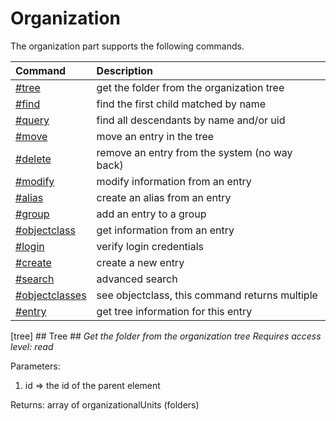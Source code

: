 Organization
=====================

The organization part supports the following commands.

| Command                            | Description                                    |
| :--------------------------------- |:---------------------------------------------- |
| [#tree](tree)                      | get the folder from the organization tree      |
| [#find](find)                      | find the first child matched by name           |
| [#query](query)                    | find all descendants by name and/or uid        |
| [#move](move)                      | move an entry in the tree                      |
| [#delete](delete)                  | remove an entry from the system (no way back)  |
| [#modify](modify)                  | modify information from an entry               |
| [#alias](alias)                    | create an alias from an entry                  |
| [#group](group)                    | add an entry to a group                        |
| [#objectclass](objectclass)        | get information from an entry                  |
| [#login](login)                    | verify login credentials                       |
| [#create](create)                  | create a new entry                             |
| [#search](search)                  | advanced search                                |
| [#objectclasses](objectclasses)    | see objectclass, this command returns multiple |
| [#entry](entry)                    | get tree information for this entry            |

[tree] ## Tree ##
*Get the folder from the organization tree*
*Requires access level: read*

Parameters:
1. id => the id of the parent element

Returns:
array of organizationalUnits (folders)